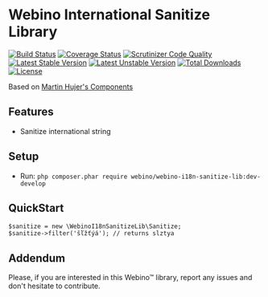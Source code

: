 # Webino International Sanitize Library

[![Build Status](https://secure.travis-ci.org/webino/WebinoI18nSanitizeLib.png?branch=develop)](http://travis-ci.org/webino/WebinoI18nSanitizeLib "Develop Build Status")
[![Coverage Status](https://coveralls.io/repos/webino/WebinoI18nSanitizeLib/badge.png?branch=develop)](https://coveralls.io/r/webino/WebinoI18nSanitizeLib?branch=develop "Develop Coverage Status")
[![Scrutinizer Code Quality](https://scrutinizer-ci.com/g/webino/WebinoI18nSanitizeLib/badges/quality-score.png?b=develop)](https://scrutinizer-ci.com/g/webino/WebinoI18nSanitizeLib/?branch=develop "Develop Quality Score")
<br />
[![Latest Stable Version](https://poser.pugx.org/webino/webino-i18n-sanitize-lib/v/stable.svg)](https://packagist.org/packages/webino/webino-i18n-sanitize-lib)
[![Latest Unstable Version](https://poser.pugx.org/webino/webino-i18n-sanitize-lib/v/unstable.svg)](https://packagist.org/packages/webino/webino-i18n-sanitize-lib)
[![Total Downloads](https://poser.pugx.org/webino/webino-i18n-sanitize-lib/downloads.svg)](https://packagist.org/packages/webino/webino-i18n-sanitize-lib)
[![License](https://poser.pugx.org/webino/webino-i18n-sanitize-lib/license.svg)](https://packagist.org/packages/webino/webino-i18n-sanitize-lib)

Based on [Martin Hujer's Components](https://github.com/webino/MhujerZF1Classes)

## Features

  - Sanitize international string

## Setup

  - Run: `php composer.phar require webino/webino-i18n-sanitize-lib:dev-develop`

## QuickStart

    $sanitize = new \WebinoI18nSanitizeLib\Sanitize;
    $sanitize->filter('šľžťýá'); // returns slztya

## Addendum

Please, if you are interested in this Webino™ library, report any issues and don't hesitate to contribute.
